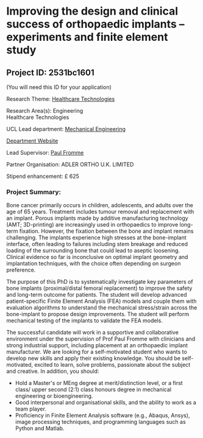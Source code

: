 # Improving the design and clinical success of orthopaedic implants –experiments and finite element study

## Project ID: **2531bc1601**
(You will need this ID for your application)

Research Theme: [Healthcare Technologies](../themes/healthcare-technologies.md)

Research Area(s):
Engineering<br />Healthcare Technologies

UCL Lead department: [Mechanical Engineering](../departments/mechanical-engineering.md)

[Department Website](https://www.ucl.ac.uk/mechanical-engineering)

Lead Supervisor: [Paul Fromme](https://profiles.ucl.ac.uk/9055)

Partner Organisation: ADLER ORTHO U.K. LIMITED

Stipend enhancement: £ 625

### Project Summary:

Bone cancer primarily occurs in children, adolescents, and adults over the age of 65 years. Treatment includes tumour removal and replacement with an implant. Porous implants made by additive manufacturing technology (AMT; 3D-printing) are increasingly used in orthopaedics to improve long-term fixation. However, the fixation between the bone and implant remains challenging. The implants experience high stresses at the bone-implant interface, often leading to failures including stem breakage and reduced loading of the surrounding bone that could lead to aseptic loosening. Clinical evidence so far is inconclusive on optimal implant geometry and implantation techniques, with the choice often depending on surgeon preference.

The purpose of this PhD is to systematically investigate key parameters of bone implants (proximal/distal femoral replacement) to improve the safety and long-term outcome for patients. The student will develop advanced patient-specific Finite Element Analysis (FEA) models and couple them with evaluation algorithms to understand the mechanical stress/strain across the bone-implant to propose design improvements. The student will perform mechanical testing of the implants to validate the FEA models. 

The successful candidate will work in a supportive and collaborative environment under the supervision of Prof Paul Fromme with clinicians and strong industrial support, including placement at an orthopaedic implant manufacturer. We are looking for a self-motivated student who wants to develop new skills and apply their existing knowledge. You should be self-motivated, excited to learn, solve problems, passionate about the subject and creative. In addition, you should:

- Hold a Master's or MEng degree at merit/distinction level, or a first class/ upper second (2:1) class honours degree in mechanical engineering or bioengineering.
- Good interpersonal and organisational skills, and the ability to work as a team player.
- Proficiency in Finite Element Analysis software (e.g., Abaqus, Ansys), image processing techniques, and programming languages such as Python and Matlab.
